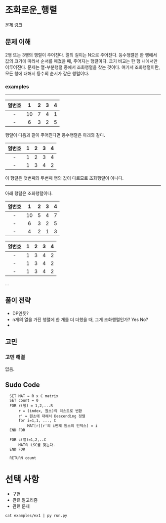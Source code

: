 # 조화로운_행렬

[문제 링크](https://www.acmicpc.net/problem/15977)


## 문제 이해   

2행 또는 3행의 행렬이 주어진다. 열의 길이는 N으로 주어진다. 
등수행렬은 한 행에서 값의 크기에 따라서 순서를 매겼을 때, 주어지는 행렬이다. 크기 비교는 한 행 내에서만 이루어진다. 
문제는 열-부분행렬 중에서 조화행렬을 찾는 것이다. 여기서 조화행렬이란, 모든 행에 대해서 등수의 순서가 같은 행렬이다. 

### examples

---

|열번호|1|2|3|4|
|:-:|:-:|:-:|:-:|:-:|
|-|10|7|4|1|
|-|6|3|2|5|

행렬이 다음과 같이 주어진다면 등수행렬은 아래와 같다.

|열번호|1|2|3|4|
|:-:|:-:|:-:|:-:|:-:|
|-|1|2|3|4|
|-|1|3|4|2|

이 행렬은 첫번째와 두번째 행의 값이 다르므로 조화행렬이 아니다. 

---

아래 행렬은 조화행렬이다. 


|열번호|1|2|3|4|
|:-:|:-:|:-:|:-:|:-:|
|-|10|5|4|7|
|-|6|3|2|5|
|-|4|2|1|3|


|열번호|1|2|3|4|
|:-:|:-:|:-:|:-:|:-:|
|-|1|3|4|2|
|-|1|3|4|2|
|-|1|3|4|2|


...

## 풀이 전략

* DP인듯?
* n개의 열을 가진 행렬에 한 개를 더 더했을 때, 그게 조화행렬인가? Yes No?
* 



## 고민



### 고민 해결

없음.

## Sudo Code

      SET MAT = R x C matrix
      SET count = 0
      FOR r(행) = 1,2,...R
          r = (index, 원소)의 리스트로 변환
          r' = 원소에 대해서 Descending 정렬
          for i=1,1, ..., C
              MAT[r][r'의 i번째 원소의 인덱스] = i 
      END FOR

      FOR c(열)=1,2,..C 
          MAT의 LSC를 찾는다. 
      END FOR

      RETURN count



# 선택 사항

* 구현
* 관련 알고리즘
* 관련 문제


```
cat examples/ex1 | py run.py
```